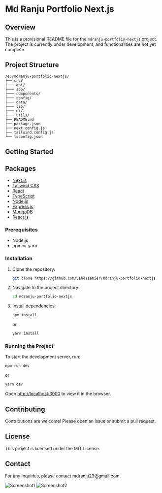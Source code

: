 # Md Ranju Portfolio Next.js

## Overview

This is a provisional README file for the `mdranju-portfolio-nextjs` project. The project is currently under development, and functionalities are not yet complete.

## Project Structure

```
/e:/mdranju-portfolio-nextjs/
├── src/
├─── api/
├─── app/
├─── components/
├─── config/
├─── data/
├─── lib/
├─── ui/   
├─── utils/   
├── README.md
├── package.json
├── next.config.js
├── tailwind.config.js
└── tsconfig.json
```

## Getting Started

## Packages

- [Next.js](https://nextjs.org/)
- [Tailwind CSS](https://tailwindcss.com/)
- [React](https://reactjs.org/)
- [TypeScript](https://www.typescriptlang.org/)
- [Node.js](https://nodejs.org/)
- [Express.js](https://expressjs.com/)
- [MongoDB](https://www.mongodb.com/)
- [React.js](https://reactjs.org/)

### Prerequisites

- Node.js
- npm or yarn

### Installation

1. Clone the repository:
   ```bash
   git clone https://github.com/Sahdasamier/mdranju-portfolio-nextjs
   ```
2. Navigate to the project directory:
   ```bash
   cd mdranju-portfolio-nextjs
   ```
3. Install dependencies:
   ```bash
   npm install
   ```
   or
   ```bash
   yarn install
   ```

### Running the Project

To start the development server, run:

```bash
npm run dev
```

or

```bash
yarn dev
```

Open [http://localhost:3000](http://localhost:3000) to view it in the browser.

## Contributing

Contributions are welcome! Please open an issue or submit a pull request.

## License

This project is licensed under the MIT License.

## Contact

For any inquiries, please contact mdranju23@gmail.com.

![Screenshot1](./public/home.jpeg)
![Screenshot2](./public/home2.jpeg)
